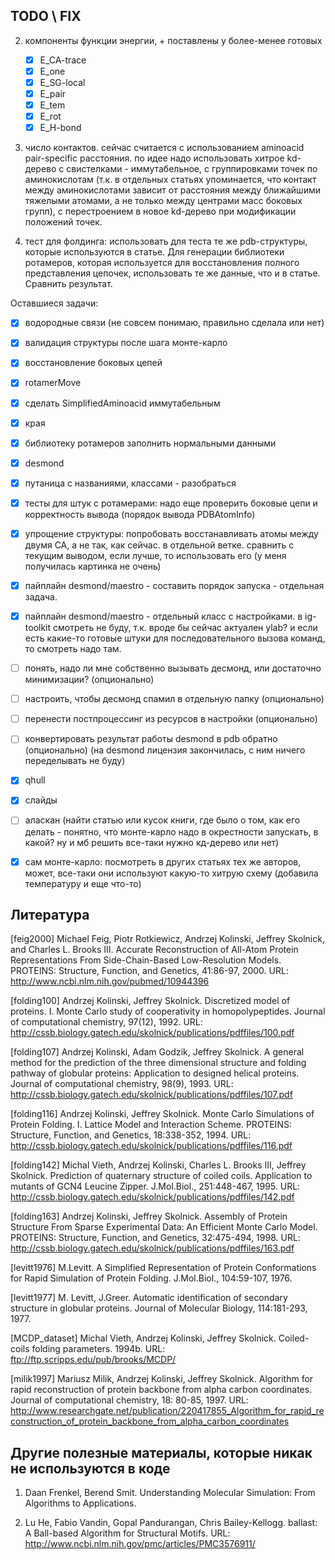 TODO \ FIX
------------


2. компоненты функции энергии, + поставлены у более-менее готовых

    - [x] E_CA-trace
    - [x] E_one
    - [x] E_SG-local
    - [x] E_pair
    - [x] E_tem
    - [x] E_rot
    - [x] E_H-bond

5. число контактов. сейчас считается с использованием aminoacid pair-specific расстояния.
по идее надо использовать хитрое kd-дерево с свистелками - иммутабельное, с группировками точек по аминокислотам (т.к. в отдельных статьях упоминается, что контакт между аминокислотами зависит от расстояния между ближайшими тяжелыми атомами, а не только между центрами масс боковых групп), с перестроением в новое kd-дерево при модификации положений точек.

5. тест для фолдинга: использовать для теста те же pdb-структуры, которые используются в статье. Для генерации библиотеки ротамеров, которая используется для восстановления полного представления цепочек, использовать те же данные, что и в статье. Сравнить результат.

Оставшиеся задачи:

- [x] водородные связи (не совсем понимаю, правильно сделала или нет)
- [x] валидация структуры после шага монте-карло
- [x] восстановление боковых цепей
- [x] rotamerMove
- [x] сделать SimplifiedAminoacid иммутабельным
- [x] края
- [x] библиотеку ротамеров заполнить нормальными данными
- [x] desmond
- [x] путаница с названиями, классами - разобраться
- [x] тесты для штук с ротамерами: надо еще проверить боковые цепи и корректность вывода (порядок вывода PDBAtomInfo)
- [x] упрощение структуры: попробовать восстанавливать атомы между двумя CA, а не так, как сейчас. в отдельной ветке. сравнить с текущим выводом, если лучше, то использовать его (у меня получилась картинка не очень)
- [x] пайплайн desmond/maestro - составить порядок запуска - отдельная задача.
- [x] пайплайн desmond/maestro - отдельный класс с настройками. в ig-toolkit смотреть не буду, т.к. вроде бы сейчас актуален ylab? и если есть какие-то готовые штуки для последовательного вызова команд, то смотреть надо там.
- [ ] понять, надо ли мне собственно вызывать десмонд, или достаточно минимизации? (опционально)
- [ ] настроить, чтобы десмонд спамил в отдельную папку (опционально)
- [ ] перенести постпроцессинг из ресурсов в настройки (опционально)
- [ ] конвертировать результат работы desmond в pdb обратно (опционально)
        (на desmond лицензия закончилась, с ним ничего переделывать не буду)
- [x] qhull
- [x] слайды
- [ ] аласкан (найти статью или кусок книги, где было о том, как его делать - понятно, что монте-карло надо в окрестности запускать, в какой? ну и мб решить все-таки нужно кд-дерево или нет)
- [x] сам монте-карло: посмотреть в других статьях тех же авторов, может, все-таки они используют какую-то хитрую схему (добавила температуру и еще что-то)


Литература
----------

[feig2000] Michael Feig, Piotr Rotkiewicz, Andrzej Kolinski, Jeffrey Skolnick, and Charles L. Brooks III. Accurate Reconstruction of All-Atom Protein Representations From Side-Chain-Based Low-Resolution Models. PROTEINS: Structure, Function, and Genetics, 41:86-97, 2000.
URL: http://www.ncbi.nlm.nih.gov/pubmed/10944396

[folding100] Andrzej Kolinski, Jeffrey Skolnick. Discretized model of proteins. I. Monte Carlo study of cooperativity in homopolypeptides. Journal of computational chemistry, 97(12), 1992.
URL: http://cssb.biology.gatech.edu/skolnick/publications/pdffiles/100.pdf

[folding107] Andrzej Kolinski, Adam Godzik, Jeffrey Skolnick. A general method for the prediction of the three dimensional structure and folding pathway of globular proteins: Application to designed helical proteins. Journal of computational chemistry, 98(9), 1993.
URL: http://cssb.biology.gatech.edu/skolnick/publications/pdffiles/107.pdf

[folding116] Andrzej Kolinski, Jeffrey Skolnick. Monte Carlo Simulations of Protein Folding. I. Lattice Model and Interaction Scheme. PROTEINS: Structure, Function, and Genetics, 18:338-352, 1994.
URL: http://cssb.biology.gatech.edu/skolnick/publications/pdffiles/116.pdf

[folding142] Michal Vieth, Andrzej Kolinski, Charles L. Brooks III, Jeffrey Skolnick.
Prediction of quaternary structure of coiled coils. Application to mutants of GCN4 Leucine Zipper.
J.Mol.Biol., 251:448-467, 1995.
URL: http://cssb.biology.gatech.edu/skolnick/publications/pdffiles/142.pdf


[folding163] Andrzej Kolinski, Jeffrey Skolnick. Assembly of Protein Structure From Sparse Experimental Data: An Efficient Monte Carlo Model.
PROTEINS: Structure, Function, and Genetics, 32:475-494, 1998.
URL: http://cssb.biology.gatech.edu/skolnick/publications/pdffiles/163.pdf

[levitt1976] M.Levitt. A Simplified Representation of Protein Conformations for Rapid Simulation of Protein Folding. J.Mol.Biol., 104:59-107, 1976.

[levitt1977] M. Levitt, J.Greer. Automatic  identification of secondary structure in globular proteins. Journal of Molecular Biology, 114:181-293, 1977.

[MCDP_dataset] Michal Vieth, Andrzej Kolinski, Jeffrey Skolnick. Coiled-coils folding parameters. 1994b.
URL: ftp://ftp.scripps.edu/pub/brooks/MCDP/

[milik1997] Mariusz Milik, Andrzej Kolinski, Jeffrey Skolnick. Algorithm for rapid reconstruction of protein backbone from alpha carbon coordinates. Journal of computational chemistry, 18: 80-85, 1997.
URL: http://www.researchgate.net/publication/220417855_Algorithm_for_rapid_reconstruction_of_protein_backbone_from_alpha_carbon_coordinates


Другие полезные материалы, которые никак не используются в коде
---------------------------------------------------------------

1. Daan Frenkel, Berend Smit. Understanding Molecular Simulation: From Algorithms to Applications.

2. Lu He, Fabio Vandin, Gopal Pandurangan, Chris Bailey-Kellogg. ballast: A Ball-based Algorithm for Structural Motifs. URL: http://www.ncbi.nlm.nih.gov/pmc/articles/PMC3576911/
